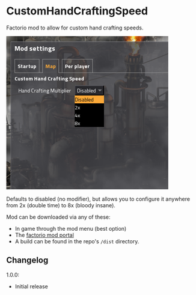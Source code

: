 # CustomHandCraftingSpeed
Factorio mod to allow for custom hand crafting speeds.

![Image of hand crafting mod settings pane](icon.PNG)

Defaults to disabled (no modifier), but allows you to configure it anywhere from 2x (double time) to 8x (bloody insane).

Mod can be downloaded via any of these:
- In game through the mod menu (best option)
- The [factorio mod portal](https://mods.factorio.com/mods/Othyn/Custom%20Hand%20Crafting%20Speed)
- A build can be found in the repo's `/dist` directory.

## Changelog
1.0.0:
- Initial release